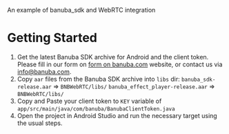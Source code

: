 An example of banuba_sdk and WebRTC integration

# Getting Started

1. Get the latest Banuba SDK archive for Android and the client token. Please fill in our form on [form on banuba.com](https://www.banuba.com/face-filters-sdk) website, or contact us via [info@banuba.com](mailto:info@banuba.com).
2. Copy `aar` files from the Banuba SDK archive into `libs` dir:
    `banuba_sdk-release.aar` => `BNBWebRTC/libs/`
    `banuba_effect_player-release.aar` => `BNBWebRTC/libs/`
3. Copy and Paste your client token to `KEY` variable of `app/src/main/java/com/banuba/BanubaClientToken.java`
4. Open the project in Android Studio and run the necessary target using the usual steps.
